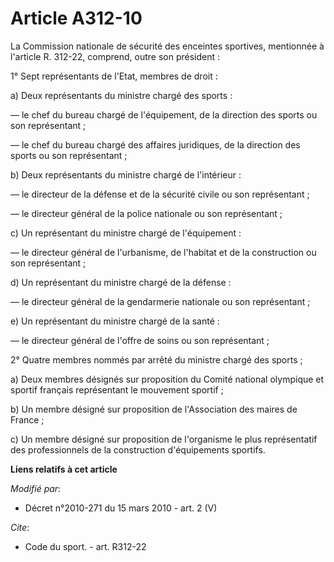 # Article A312-10

La Commission nationale de sécurité des enceintes sportives, mentionnée à l'article R. 312-22, comprend, outre son
président : 

1° Sept représentants de l'Etat, membres de droit : 

a) Deux représentants du ministre chargé des sports : 

― le chef du bureau chargé de l'équipement, de la direction des sports ou son représentant ; 

― le chef du bureau chargé des affaires juridiques, de la direction des sports ou son représentant ; 

b) Deux représentants du ministre chargé de l'intérieur : 

― le directeur de la défense et de la sécurité civile ou son représentant ; 

― le directeur général de la police nationale ou son représentant ; 

c) Un représentant du ministre chargé de l'équipement : 

― le directeur général de l'urbanisme, de l'habitat et de la construction ou son représentant ; 

d) Un représentant du ministre chargé de la défense : 

― le directeur général de la gendarmerie nationale ou son représentant ; 

e) Un représentant du ministre chargé de la santé : 

― le           directeur général de l'offre de soins  ou son représentant ; 

2° Quatre membres nommés par arrêté du ministre chargé des sports ; 

a) Deux membres désignés sur proposition du Comité national olympique et sportif français représentant le mouvement
sportif ; 

b) Un membre désigné sur proposition de l'Association des maires de France ; 

c) Un membre désigné sur proposition de l'organisme le plus représentatif des professionnels de la construction d'équipements
sportifs.

**Liens relatifs à cet article**

_Modifié par_:

  - Décret n°2010-271 du 15 mars 2010 - art. 2 (V)

_Cite_:

  - Code du sport. - art. R312-22
